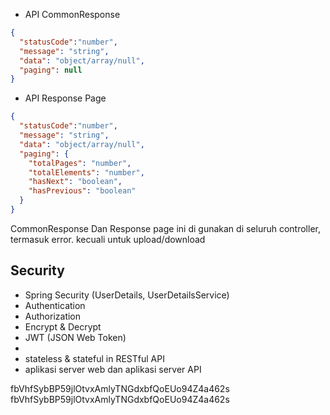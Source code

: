 - API CommonResponse
```json
{
  "statusCode":"number",
  "message": "string",
  "data": "object/array/null",
  "paging": null
}
```
- API Response Page
```json
{
  "statusCode":"number", 
  "message": "string",
  "data": "object/array/null",
  "paging": {
    "totalPages": "number",
    "totalElements": "number",
    "hasNext": "boolean",
    "hasPrevious": "boolean"
  }
}
```

CommonResponse Dan Response page ini di gunakan di seluruh controller, termasuk error.
kecuali untuk upload/download


## Security
- Spring Security (UserDetails, UserDetailsService)
- Authentication
- Authorization
- Encrypt & Decrypt
- JWT (JSON Web Token)
- 
- stateless & stateful in RESTful API
- aplikasi server web dan aplikasi server API


fbVhfSybBP59jlOtvxAmlyTNGdxbfQoEUo94Z4a462s
fbVhfSybBP59jlOtvxAmlyTNGdxbfQoEUo94Z4a462s